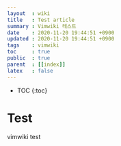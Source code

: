 ```yaml
---
layout  : wiki
title   : Test article
summary : Vimwiki 테스트
date    : 2020-11-20 19:44:51 +0900
updated : 2020-11-20 19:44:51 +0900
tags    : vimwiki
toc     : true
public  : true
parent  : [[index]]
latex   : false
---
```

* TOC
{:toc}

# Test

vimwiki test

